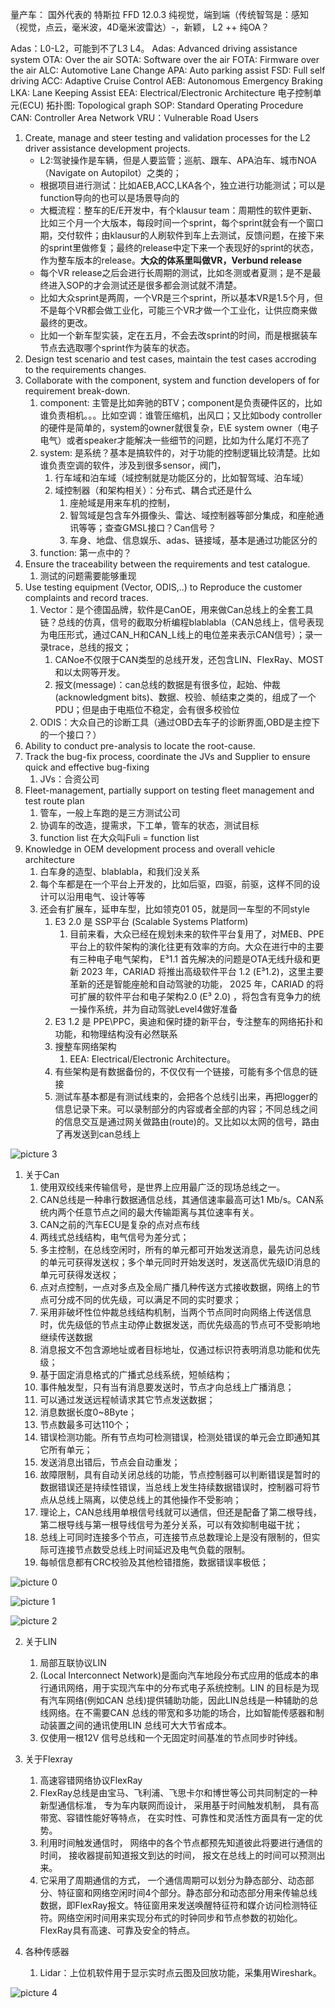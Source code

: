 量产车：
国外代表的 特斯拉 FFD 12.0.3 纯视觉，端到端（传统智驾是：感知（视觉，点云，毫米波，4D毫米波雷达）-，新颖，
L2 ++
纯OA？

Adas：L0-L2，可能到不了L3 L4。
Adas: Advanced driving assistance system
OTA: Over the air
SOTA: Software over the air
FOTA: Firmware over the air
ALC: Automotive Lane Change
APA: Auto parking assist
FSD: Full self driving
ACC: Adaptive Cruise Control
AEB: Autonomous Emergency Braking
LKA: Lane Keeping Assist
EEA: Electrical/Electronic Architecture
电子控制单元(ECU)
拓扑图: Topological graph
SOP: Standard Operating Procedure
CAN: Controller Area Network
VRU：Vulnerable Road Users


1. Create, manage and steer testing and validation processes for the L2 driver assistance development projects.
   - L2:驾驶操作是车辆，但是人要监管；巡航、跟车、APA泊车、城市NOA（Navigate on Autopilot）之类的；
   - 根据项目进行测试：比如AEB,ACC,LKA各个，独立进行功能测试；可以是function导向的也可以是场景导向的
   - 大概流程：整车的E/E开发中，有个klausur team：周期性的软件更新、比如三个月一个大版本，每段时间一个sprint，每个sprint就会有一个窗口期，交付软件；由klausur的人刷软件到车上去测试，反馈问题，在接下来的sprint里做修复；最终的release中定下来一个表现好的sprint的状态，作为整车版本的release。**大众的体系里叫做VR，Verbund release**
   - 每个VR release之后会进行长周期的测试，比如冬测或者夏测；是不是最终进入SOP的才会测试还是很多都会测试就不清楚。
   - 比如大众sprint是两周，一个VR是三个sprint，所以基本VR是1.5个月，但不是每个VR都会做工业化，可能三个VR才做一个工业化，让供应商来做最终的更改。
   - 比如一个新车型实装，定在五月，不会去改sprint的时间，而是根据装车节点去选取哪个sprint作为装车的状态。
2. Design test scenario and test cases, maintain the test cases accroding to the requirements changes.
3. Collaborate with the component, system and function developers of for requirement break-down.
   1. component: 主管是比如奔驰的BTV；component是负责硬件区的，比如谁负责相机。。。比如空调：谁管压缩机，出风口；又比如body controller的硬件是简单的，system的owner就很复杂，E\E system owner（电子电气）或者speaker才能解决一些细节的问题，比如为什么尾灯不亮了
   2. system: 是系统？基本是搞软件的，对于功能的控制逻辑比较清楚。比如谁负责空调的软件，涉及到很多sensor，阀门，
      1. 行车域和泊车域（域控制就是功能区分的，比如智驾域、泊车域）
      2. 域控制器（和架构相关）：分布式、耦合式还是什么
         1. 座舱域是用来车机的控制，
         2. 智驾域是包含车外摄像头、雷达、域控制器等部分集成，和座舱通讯等等；查查GMSL接口？Can信号？
         3. 车身、地盘、信息娱乐、adas、链接域，基本是通过功能区分的
   3. function: 第一点中的？
4. Ensure the traceability between the requirements and test catalogue.
   1. 测试的问题需要能够重现
5. Use testing equipment (Vector, ODIS,..) to Reproduce the customer complaints and record traces.
   1. Vector：是个德国品牌，软件是CanOE，用来做Can总线上的全套工具链？总线的仿真，信号的截取分析编程blablabla（CAN总线上，信号表现为电压形式，通过CAN_H和CAN_L线上的电位差来表示CAN信号）；录一录trace，总线的报文；
      1. CANoe不仅限于CAN类型的总线开发，还包含LIN、FlexRay、MOST和以太网等开发。
      2. 报文(message)：can总线的数据是有很多位，起始、仲裁(acknowledgment bits)、数据、校验、帧结束之类的，组成了一个PDU；但是由于电瓶位不稳定，会有很多校验位
   2. ODIS：大众自己的诊断工具（通过OBD去车子的诊断界面,OBD是主控下的一个接口？）
6. Ability to conduct pre-analysis to locate the root-cause.
7. Track the bug-fix process, coordinate the JVs and Supplier to ensure quick and effective bug-fixing
   1. JVs：合资公司
8. Fleet-management, partially support on testing fleet management and test route plan
   1. 管车，一般上车跑的是三方测试公司
   2. 协调车的改造，提需求，下工单，管车的状态，测试目标
   3. function list 在大众叫Fuli = function list
9.  Knowledge in OEM development process and overall vehicle architecture
    1.  白车身的造型、blablabla，和我们没关系
    2.  每个车都是在一个平台上开发的，比如后驱，四驱，前驱，这样不同的设计可以沿用电气、设计等等
    3.  还会有扩展车，延申车型，比如领克01 05，就是同一车型的不同style
        1.  E3 2.0 是 SSP平台 (Scalable Systems Platform)
            1.  目前来看，大众已经在规划未来的软件平台复用了，对MEB、PPE平台上的软件架构的演化往更有效率的方向。大众在进行中的主要有三种电子电气架构，
              E³1.1 首先解决的问题是OTA无线升级和更新
              2023 年，CARIAD 将推出高级软件平台 1.2 (E³1.2)，这里主要革新的还是智能座舱和自动驾驶的功能，
              2025 年，CARIAD 的将可扩展的软件平台和电子架构2.0 (E³ 2.0) ，将包含有竞争力的统一操作系统，并为自动驾驶Level4做好准备
        2.  E3 1.2 是 PPE\PPC，奥迪和保时捷的新平台，专注整车的网络拓扑和功能，和物理结构没有必然联系
        3.  搜整车网络架构
            1.  EEA: Electrical/Electronic Architecture。
        4.  有些架构是有数据备份的，不仅仅有一个链接，可能有多个信息的链接
        5.  测试车基本都是有测试线束的，会把各个总线引出来，再把logger的信息记录下来。可以录制部分的内容或者全部的内容；不同总线之间的信息交互是通过网关做路由(route)的。又比如以太网的信号，路由了再发送到can总线上

![picture 3](images/d595d2a978d5850b9dbc5bd33b5a370170151b286c420d4ae5329fc3a3a23319.png)  


1. 关于Can
   1. 使用双绞线来传输信号，是世界上应用最广泛的现场总线之一。
   2. CAN总线是一种串行数据通信总线，其通信速率最高可达1 Mb/s。CAN系统内两个任意节点之间的最大传输距离与其位速率有关。
   3. CAN之前的汽车ECU是复杂的点对点布线
   4. 两线式总线结构，电气信号为差分式；
   5. 多主控制，在总线空闲时，所有的单元都可开始发送消息，最先访问总线的单元可获得发送权；多个单元同时开始发送时，发送高优先级ID消息的单元可获得发送权；
   6. 点对点控制，一点对多点及全局广播几种传送方式接收数据，网络上的节点可分成不同的优先级，可以满足不同的实时要求；
   7. 采用非破坏性位仲裁总线结构机制，当两个节点同时向网络上传送信息时，优先级低的节点主动停止数据发送，而优先级高的节点可不受影响地继续传送数据
   8. 消息报文不包含源地址或者目标地址，仅通过标识符表明消息功能和优先级；
   9. 基于固定消息格式的广播式总线系统，短帧结构；
   10. 事件触发型，只有当有消息要发送时，节点才向总线上广播消息；
   11. 可以通过发送远程帧请求其它节点发送数据；
   12. 消息数据长度0~8Byte；
   13. 节点数最多可达110个；
   14. 错误检测功能。所有节点均可检测错误，检测处错误的单元会立即通知其它所有单元；
   15. 发送消息出错后，节点会自动重发；
   16. 故障限制，具有自动关闭总线的功能，节点控制器可以判断错误是暂时的数据错误还是持续性错误，当总线上发生持续数据错误时，控制器可将节点从总线上隔离，以使总线上的其他操作不受影响；
   17. 理论上，CAN总线用单根信号线就可以通信，但还是配备了第二根导线，第二根导线与第一根导线信号为差分关系，可以有效抑制电磁干扰；
   18. 总线上可同时连接多个节点，可连接节点总数理论上是没有限制的，但实际可连接节点数受总线上时间延迟及电气负载的限制。
   19. 每帧信息都有CRC校验及其他检错措施，数据错误率极低；

![picture 0](images/9bb3617efb0690e345a283de37cb05a3696f61bab8869757576b1c477c10a9c9.png)  

![picture 1](images/7a7d9e5f48616eb4211e714e80b4c500f019590aac404c1880b4b92b2b583b8a.png)  

![picture 2](images/433e1cf1404f4b9eda83a47c2e8ce71731fe69667bb8797e944fe6eb97c840f9.png)  


2. 关于LIN
   1. 局部互联协议LIN
   2. (Local Interconnect Network)是面向汽车地段分布式应用的低成本的串行通讯网络，用于实现汽车中的分布式电子系统控制。LIN 的目标是为现有汽车网络(例如CAN 总线)提供辅助功能，因此LIN总线是一种辅助的总线网络。在不需要CAN 总线的带宽和多功能的场合，比如智能传感器和制动装置之间的通讯使用LIN 总线可大大节省成本。
   3. 仅使用一根12V 信号总线和一个无固定时间基准的节点同步时钟线。

3. 关于Flexray
   1. 高速容错网络协议FlexRay
   2. FlexRay总线是由宝马、飞利浦、飞思卡尔和博世等公司共同制定的一种新型通信标准， 专为车内联网而设计， 采用基于时间触发机制， 具有高带宽、容错性能好等特点， 在实时性、可靠性和灵活性方面具有一定的优势。
   3. 利用时间触发通信时， 网络中的各个节点都预先知道彼此将要进行通信的时间， 接收器提前知道报文到达的时间， 报文在总线上的时间可以预测出来。
   4. 它采用了周期通信的方式， 一个通信周期可以划分为静态部分、动态部分、特征窗和网络空闲时间4个部分。静态部分和动态部分用来传输总线数据，即FlexRay报文。特征窗用来发送唤醒特征符和媒介访问检测特征符。网络空闲时间用来实现分布式的时钟同步和节点参数的初始化。FlexRay具有高速、可靠及安全的特点。
4. 各种传感器
   1. Lidar：上位机软件用于显示实时点云图及回放功能，采集用Wireshark。

![picture 4](images/f60bcd009326a359bfb74e667f2fa45c88b55881a2f0a02bb3dbdf4d6e409a49.png)  
